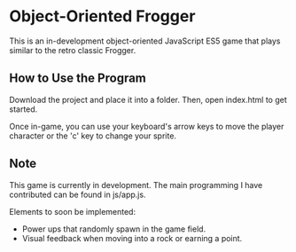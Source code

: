 # Object-Oriented Frogger
This is an in-development object-oriented JavaScript ES5 game that plays similar to the retro classic Frogger.

## How to Use the Program
Download the project and place it into a folder. Then, open index.html to get started.

Once in-game, you can use your keyboard's arrow keys to move the player character or the 'c' key to change your sprite.

## Note
This game is currently in development. The main programming I have contributed can be found in js/app.js.

Elements to soon be implemented:

* Power ups that randomly spawn in the game field.
* Visual feedback when moving into a rock or earning a point.
